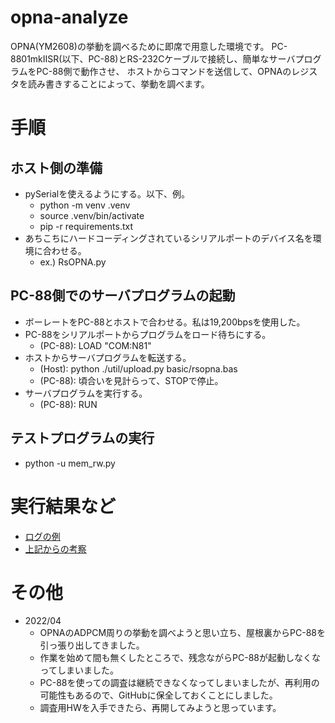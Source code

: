 # opna-analyze

OPNA(YM2608)の挙動を調べるために即席で用意した環境です。
PC-8801mkIISR(以下、PC-88)とRS-232Cケーブルで接続し、簡単なサーバプログラムをPC-88側で動作させ、
ホストからコマンドを送信して、OPNAのレジスタを読み書きすることによって、挙動を調べます。

# 手順

## ホスト側の準備

* pySerialを使えるようにする。以下、例。
  * python -m venv .venv
  * source .venv/bin/activate
  * pip -r requirements.txt
* あちこちにハードコーディングされているシリアルポートのデバイス名を環境に合わせる。
  * ex.) RsOPNA.py

## PC-88側でのサーバプログラムの起動

* ボーレートをPC-88とホストで合わせる。私は19,200bpsを使用した。
* PC-88をシリアルポートからプログラムをロード待ちにする。
  * (PC-88): LOAD "COM:N81"
* ホストからサーバプログラムを転送する。
  * (Host): python ./util/upload.py basic/rsopna.bas
  * (PC-88): 頃合いを見計らって、STOPで停止。
* サーバプログラムを実行する。
  * (PC-88): RUN

## テストプログラムの実行

* python -u mem_rw.py

# 実行結果など

* [ログの例](log/mem_rw.txt)
* [上記からの考察](doc/OPNA.md)
# その他

* 2022/04
  * OPNAのADPCM周りの挙動を調べようと思い立ち、屋根裏からPC-88を引っ張り出してきました。
  * 作業を始めて間も無くしたところで、残念ながらPC-88が起動しなくなってしまいました。
  * PC-88を使っての調査は継続できなくなってしまいましたが、再利用の可能性もあるので、GitHubに保全しておくことにしました。
  * 調査用HWを入手できたら、再開してみようと思っています。
